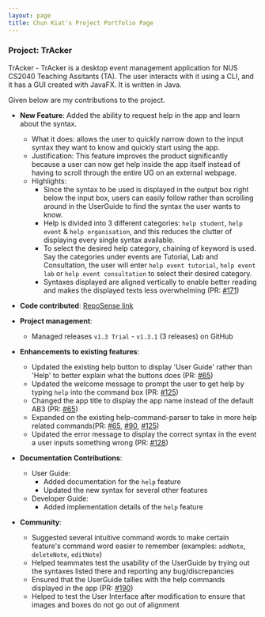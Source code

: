 ```yaml
---
layout: page
title: Chun Kiat's Project Portfolio Page
---
```


### Project: TrAcker

TrAcker - TrAcker is a desktop event management application for NUS CS2040 Teaching Assitants (TA). The user interacts with it using a CLI, and it has a GUI created with JavaFX. It is written in Java.

Given below are my contributions to the project.

* **New Feature**: Added the ability to request help in the app and learn about the syntax.
  * What it does: allows the user to quickly narrow down to the input syntax they want to know and quickly start using the app.
  * Justification: This feature improves the product significantly because a user can now get help inside the app itself instead of having to scroll through the entire UG on an external webpage.
  * Highlights: 
    * Since the syntax to be used is displayed in the output box right below the input box, users can easily follow rather than scrolling around in the UserGuide to find the syntax the user wants to know. 
    * Help is divided into 3 different categories: `help student`, `help event`  & `help organisation`, and this reduces the clutter of displaying every single syntax available.
    * To select the desired help category, chaining of keyword is used. Say the categories under events are Tutorial, Lab and Consultation, the user will enter `help event tutorial`, `help event lab` or `help event consultation` to select their desired category.
    * Syntaxes displayed are aligned vertically to enable better reading and makes the displayed texts less overwhelming (PR: [\#171]())

* **Code contributed**: [RepoSense link](https://github.com/nerdyboy98/tp)

* **Project management**:
  * Managed releases `v1.3 Trial` - `v1.3.1` (3 releases) on GitHub

* **Enhancements to existing features**:
  * Updated the existing help button to display 'User Guide' rather than 'Help' to better explain what the buttons does (PR: [\#65]())
  * Updated the welcome message to prompt the user to get help by typing `help` into the command box (PR: [\#125]())
  * Changed the app title to display the app name instead of the default AB3 (PR: [\#65]())
  * Expanded on the existing help-command-parser to take in more help related commands(PR: [\#65](), [\#90](), [\#125]())
  * Updated the error message to display the correct syntax in the event a user inputs something wrong (PR: [\#128]())
* **Documentation Contributions**:
  * User Guide:
    * Added documentation for the `help` feature
    * Updated the new syntax for several other features
  * Developer Guide:
    * Added implementation details of the `help` feature

* **Community**:
  * Suggested several intuitive command words to make certain feature's command word easier to remember (examples: `addNote`, `deleteNote`, `editNote`)
  * Helped teammates test the usability of the UserGuide by trying out the syntaxes listed there and reporting any bug/discrepancies
  * Ensured that the UserGuide tallies with the help commands displayed in the app (PR: [\#190]())
  * Helped to test the User Interface after modification to ensure that images and boxes do not go out of alignment


